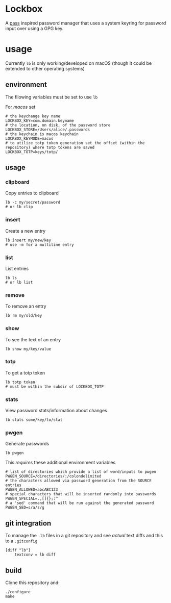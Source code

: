 Lockbox
===

A [pass](https://www.passwordstore.org/) inspired password manager that uses a system
keyring for password input over using a GPG key.

# usage

Currently `lb` is only working/developed on macOS (though it could be extended to other operating systems)

## environment

The fllowing variables must be set to use `lb`

For _macos_ set
```
# the keychange key name
LOCKBOX_KEY=com.domain.keyname
# the location, on disk, of the password store
LOCKBOX_STORE=/Users/alice/.passwords
# the keychain is macos keychain
LOCKBOX_KEYMODE=macos
# to utilize totp token generation set the offset (within the repository) where totp tokens are saved
LOCKBOX_TOTP=keys/totp/
```

## usage

### clipboard

Copy entries to clipboard
```
lb -c my/secret/password
# or lb clip
```

### insert

Create a new entry
```
lb insert my/new/key
# use -m for a multiline entry
```

### list

List entries
```
lb ls
# or lb list
```

### remove

To remove an entry
```
lb rm my/old/key
```

### show

To see the text of an entry
```
lb show my/key/value
```

### totp

To get a totp token
```
lb totp token
# must be within the subdir of LOCKBOX_TOTP
```

### stats

View password stats/information about changes
```
lb stats some/key/to/stat
```

### pwgen

Generate passwords
```
lb pwgen
```

This _requires_ these additional environment variables
```
# list of directories which provide a list of word/inputs to pwgen
PWGEN_SOURCE=/directories/:/colondelimited
# the characters allowed via password generation from the SOURCE entries
PWGEN_ALLOWED=abcABC123
# special characters that will be inserted randomly into passwords
PWGEN_SPECIAL=.,[]{};:^
# a 'sed' command that will be run against the generated password
PWGEN_SED=s/a/z/g
```

## git integration

To manage the `.lb` files in a git repository and see _actual_ text diffs and this to a `.gitconfig`
```
[diff "lb"]
    textconv = lb diff
```

## build

Clone this repository and:
```
./configure
make
```
